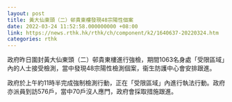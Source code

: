```yaml
---
layout: post
title: 黃大仙東頭（二）邨貴東樓發現48宗陽性個案
date: 2022-03-24 11:52:58.000000000 +08:00
link: https://news.rthk.hk/rthk/ch/component/k2/1640637-20220324.htm
categories: rthk
---
```


政府昨日圍封黃大仙東頭（二）邨貴東樓進行強檢，期間1063名身處「受限區域」內的人士接受檢測，當中發現48宗陽性檢測個案，衞生防護中心會安排跟進。

政府於上午約11時半完成強制檢測行動，正在「受限區域」內進行執法行動。政府亦派員到訪576戶，當中70戶沒人應門，政府會採取措施跟進。

